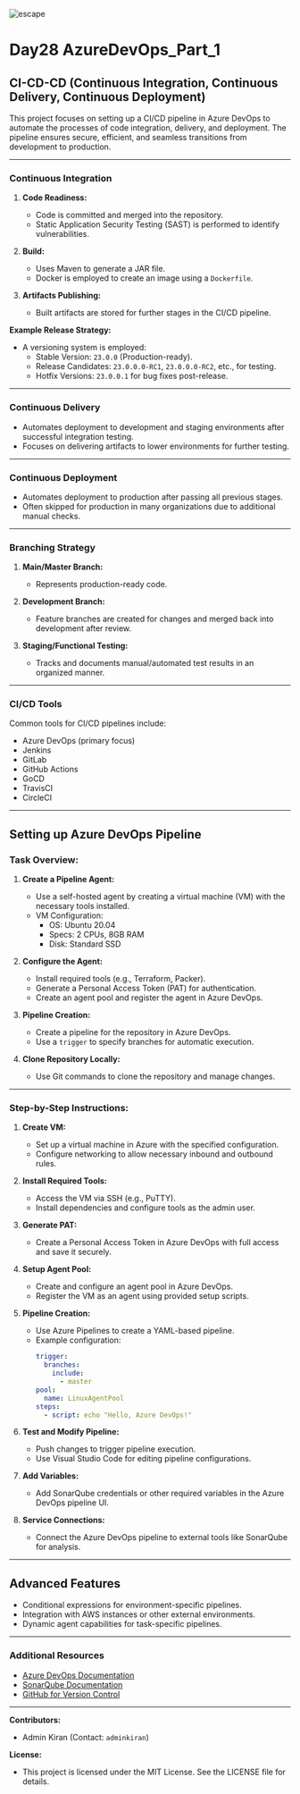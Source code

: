 ![escape](https://github.com/user-attachments/assets/63a9188f-edea-4fc4-9f94-c28b46c5bb37)

# Day28 AzureDevOps_Part_1

## CI-CD-CD (Continuous Integration, Continuous Delivery, Continuous Deployment)

This project focuses on setting up a CI/CD pipeline in Azure DevOps to automate the processes of code integration, delivery, and deployment. The pipeline ensures secure, efficient, and seamless transitions from development to production.

---

### **Continuous Integration**
1. **Code Readiness:**
   - Code is committed and merged into the repository.
   - Static Application Security Testing (SAST) is performed to identify vulnerabilities.

2. **Build:**
   - Uses Maven to generate a JAR file.
   - Docker is employed to create an image using a `Dockerfile`.

3. **Artifacts Publishing:**
   - Built artifacts are stored for further stages in the CI/CD pipeline.

**Example Release Strategy:**
- A versioning system is employed:
  - Stable Version: `23.0.0` (Production-ready).
  - Release Candidates: `23.0.0.0-RC1`, `23.0.0.0-RC2`, etc., for testing.
  - Hotfix Versions: `23.0.0.1` for bug fixes post-release.

---

### **Continuous Delivery**
- Automates deployment to development and staging environments after successful integration testing.
- Focuses on delivering artifacts to lower environments for further testing.

---

### **Continuous Deployment**
- Automates deployment to production after passing all previous stages.
- Often skipped for production in many organizations due to additional manual checks.

---

### **Branching Strategy**
1. **Main/Master Branch:**
   - Represents production-ready code.

2. **Development Branch:**
   - Feature branches are created for changes and merged back into development after review.

3. **Staging/Functional Testing:**
   - Tracks and documents manual/automated test results in an organized manner.

---

### **CI/CD Tools**
Common tools for CI/CD pipelines include:
- Azure DevOps (primary focus)
- Jenkins
- GitLab
- GitHub Actions
- GoCD
- TravisCI
- CircleCI

---

## **Setting up Azure DevOps Pipeline**

### Task Overview:
1. **Create a Pipeline Agent:**
   - Use a self-hosted agent by creating a virtual machine (VM) with the necessary tools installed.
   - VM Configuration:
     - OS: Ubuntu 20.04
     - Specs: 2 CPUs, 8GB RAM
     - Disk: Standard SSD

2. **Configure the Agent:**
   - Install required tools (e.g., Terraform, Packer).
   - Generate a Personal Access Token (PAT) for authentication.
   - Create an agent pool and register the agent in Azure DevOps.

3. **Pipeline Creation:**
   - Create a pipeline for the repository in Azure DevOps.
   - Use a `trigger` to specify branches for automatic execution.

4. **Clone Repository Locally:**
   - Use Git commands to clone the repository and manage changes.

---

### Step-by-Step Instructions:

1. **Create VM:**
   - Set up a virtual machine in Azure with the specified configuration.
   - Configure networking to allow necessary inbound and outbound rules.

2. **Install Required Tools:**
   - Access the VM via SSH (e.g., PuTTY).
   - Install dependencies and configure tools as the admin user.

3. **Generate PAT:**
   - Create a Personal Access Token in Azure DevOps with full access and save it securely.

4. **Setup Agent Pool:**
   - Create and configure an agent pool in Azure DevOps.
   - Register the VM as an agent using provided setup scripts.

5. **Pipeline Creation:**
   - Use Azure Pipelines to create a YAML-based pipeline.
   - Example configuration:
     ```yaml
     trigger:
       branches:
         include:
           - master
     pool:
       name: LinuxAgentPool
     steps:
       - script: echo "Hello, Azure DevOps!"
     ```

6. **Test and Modify Pipeline:**
   - Push changes to trigger pipeline execution.
   - Use Visual Studio Code for editing pipeline configurations.

7. **Add Variables:**
   - Add SonarQube credentials or other required variables in the Azure DevOps pipeline UI.

8. **Service Connections:**
   - Connect the Azure DevOps pipeline to external tools like SonarQube for analysis.

---

## **Advanced Features**
- Conditional expressions for environment-specific pipelines.
- Integration with AWS instances or other external environments.
- Dynamic agent capabilities for task-specific pipelines.

---

### **Additional Resources**
- [Azure DevOps Documentation](https://learn.microsoft.com/en-us/azure/devops/)
- [SonarQube Documentation](https://docs.sonarqube.org/)
- [GitHub for Version Control](https://github.com/)

---

**Contributors:**
- Admin Kiran (Contact: `adminkiran`)

**License:**
- This project is licensed under the MIT License. See the LICENSE file for details.
